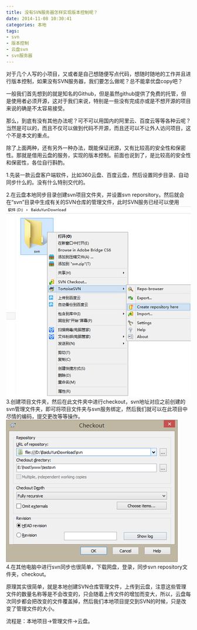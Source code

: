 ```yaml
---
title: 没有SVN服务器怎样实现版本控制呢？
date: 2014-11-08 10:30:41
categories: 本地
tags: 
- svn
- 版本控制
- 云盘svn
- svn服务器
---
```


对于几个人写的小项目，又或者是自己想随便写点代码，想随时随地的工作并且进行版本控制，如果没有SVN服务器，我们要怎么做呢？总不能拿优盘copy吧？

一般我们首先想到的就是知名的Github，但是虽然github提供了免费的托管，但是使用者必须开源，这对于我们来说，特别是一些没有完成亦或是不想开源的项目来说的确是不太容易接受。

那么，到底有没有其他办法呢？可不可以用国内的阿里云、百度云等等各种云呢？当然是可以的，而且不仅可以做到代码不开源，而且还可以不让外人访问项目，这个不是本文的重点。

除了上面两种，还有另外一种办法，既能保证闭源，又有比较高的安全性和保密性。那就是借用云盘的服务，实现的版本控制。前面也说到了，是比较高的安全性和保密性，各位自行斟酌。

1.先装一款云盘客户端软件，比如360云盘、百度云盘，然后设置同步目录、自动同步什么的。没有什么特别交代的。

2.在云盘本地同步目录创建svn项目文件夹，并设置svn reporsitory。然后就会在“svn”目录中生成有关的SVN仓库的管理文件，此时SVN服务已经可以使用  
[![svn1](/images/2014/11/svn1.jpg)](/images/2014/11/svn1.jpg)  
3.创建项目文件夹，然后在此文件夹中进行checkout，svn地址对应之前创建的svn管理文件夹，即可将项目文件夹与svn服务绑定，然后我们就可以在此项目中尽情的编码，提交更改等等操作。  
[![svn2](/images/2014/11/svn2.jpg)](/images/2014/11/svn2.jpg)  
4.在其他电脑中进行svn同步也很简单，下载网盘，登录，同步svn repository文件夹，checkout。

原理其实很简单，就是本地创建SVN仓库管理文件，上传到云盘，注意这些管理文件的数量名称等是不会改变的，只会随着上传文件的增加而变大，所以，云盘每次同步都会把改变的文件覆盖掉，然后我们本地项目提交到SVN的时候，只是改变了管理文件的大小。

流程是：本地项目→管理文件→云盘。
